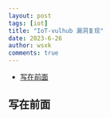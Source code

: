 ```yaml
---
layout: post
tags: [iot]
title: "IoT-vulhub 漏洞复现"
date: 2023-6-26
author: wsxk
comments: true
---
```


- [写在前面](#写在前面)


## 写在前面<br>
